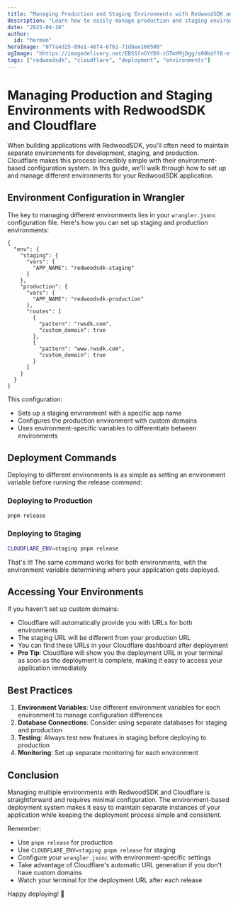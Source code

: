 ```yaml
---
title: "Managing Production and Staging Environments with RedwoodSDK and Cloudflare"
description: "Learn how to easily manage production and staging environments for your RedwoodSDK application using Cloudflare's environment variables and deployment commands."
date: "2025-04-10"
author:
  id: "herman"
heroImage: "077a4d25-89e1-46f4-6f62-71d8ee160500"
ogImage: "hhttps://imagedelivery.net/EBSSfnGYYD9-tGTmYMjDgg/a90bdff6-ef21-4dbf-93da-6c86e6844e00/public"
tags: ["redwoodsdk", "cloudflare", "deployment", "environments"]
---
```


# Managing Production and Staging Environments with RedwoodSDK and Cloudflare

When building applications with RedwoodSDK, you'll often need to maintain separate environments for development, staging, and production. Cloudflare makes this process incredibly simple with their environment-based configuration system. In this guide, we'll walk through how to set up and manage different environments for your RedwoodSDK application.

## Environment Configuration in Wrangler

The key to managing different environments lies in your `wrangler.jsonc` configuration file. Here's how you can set up staging and production environments:

```jsonc
{
  "env": {
    "staging": {
      "vars": {
        "APP_NAME": "redwoodsdk-staging"
      }
    },
    "production": {
      "vars": {
        "APP_NAME": "redwoodsdk-production"
      },
      "routes": [
        {
          "pattern": "rwsdk.com",
          "custom_domain": true
        },
        {
          "pattern": "www.rwsdk.com",
          "custom_domain": true
        }
      ]
    }
  }
}
```

This configuration:
- Sets up a staging environment with a specific app name
- Configures the production environment with custom domains
- Uses environment-specific variables to differentiate between environments

## Deployment Commands

Deploying to different environments is as simple as setting an environment variable before running the release command:

### Deploying to Production
```bash
pnpm release
```

### Deploying to Staging
```bash
CLOUDFLARE_ENV=staging pnpm release
```

That's it! The same command works for both environments, with the environment variable determining where your application gets deployed.

## Accessing Your Environments

If you haven't set up custom domains:
- Cloudflare will automatically provide you with URLs for both environments
- The staging URL will be different from your production URL
- You can find these URLs in your Cloudflare dashboard after deployment
- **Pro Tip**: Cloudflare will show you the deployment URL in your terminal as soon as the deployment is complete, making it easy to access your application immediately

## Best Practices

1. **Environment Variables**: Use different environment variables for each environment to manage configuration differences
2. **Database Connections**: Consider using separate databases for staging and production
3. **Testing**: Always test new features in staging before deploying to production
4. **Monitoring**: Set up separate monitoring for each environment

## Conclusion

Managing multiple environments with RedwoodSDK and Cloudflare is straightforward and requires minimal configuration. The environment-based deployment system makes it easy to maintain separate instances of your application while keeping the deployment process simple and consistent.

Remember:
- Use `pnpm release` for production
- Use `CLOUDFLARE_ENV=staging pnpm release` for staging
- Configure your `wrangler.jsonc` with environment-specific settings
- Take advantage of Cloudflare's automatic URL generation if you don't have custom domains
- Watch your terminal for the deployment URL after each release

Happy deploying! 🚀

